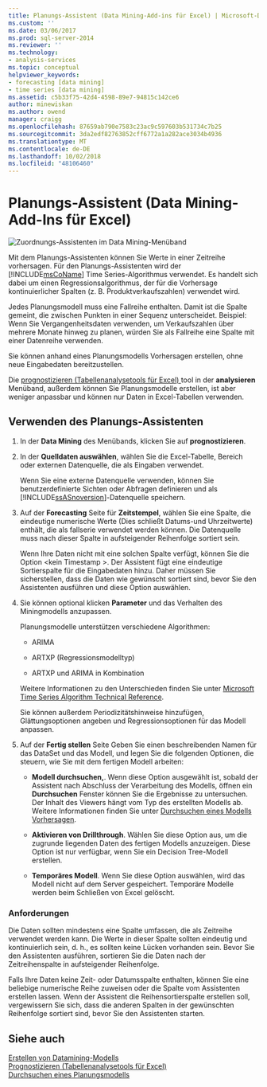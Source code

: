 ```yaml
---
title: Planungs-Assistent (Data Mining-Add-ins für Excel) | Microsoft-Dokumentation
ms.custom: ''
ms.date: 03/06/2017
ms.prod: sql-server-2014
ms.reviewer: ''
ms.technology:
- analysis-services
ms.topic: conceptual
helpviewer_keywords:
- forecasting [data mining]
- time series [data mining]
ms.assetid: c5b33f75-42d4-4598-89e7-94815c142ce6
author: minewiskan
ms.author: owend
manager: craigg
ms.openlocfilehash: 87659ab790e7583c23ac9c597603b531734c7b25
ms.sourcegitcommit: 3da2edf82763852cff6772a1a282ace3034b4936
ms.translationtype: MT
ms.contentlocale: de-DE
ms.lasthandoff: 10/02/2018
ms.locfileid: "48106460"
---
```

# <a name="forecast-wizard-data-mining-add-ins-for-excel"></a>Planungs-Assistent (Data Mining-Add-Ins für Excel)
  ![Zuordnungs-Assistenten im Data Mining-Menüband](media/dmc-forecast.gif "Zuordnungs-Assistent im Data Mining-Menüband")  
  
 Mit dem Planungs-Assistenten können Sie Werte in einer Zeitreihe vorhersagen. Für den Planungs-Assistenten wird der [!INCLUDE[msCoName](../includes/msconame-md.md)] Time Series-Algorithmus verwendet. Es handelt sich dabei um einen Regressionsalgorithmus, der für die Vorhersage kontinuierlicher Spalten (z. B. Produktverkaufszahlen) verwendet wird.  
  
 Jedes Planungsmodell muss eine Fallreihe enthalten. Damit ist die Spalte gemeint, die zwischen Punkten in einer Sequenz unterscheidet. Beispiel: Wenn Sie Vergangenheitsdaten verwenden, um Verkaufszahlen über mehrere Monate hinweg zu planen, würden Sie als Fallreihe eine Spalte mit einer Datenreihe verwenden.  
  
 Sie können anhand eines Planungsmodells Vorhersagen erstellen, ohne neue Eingabedaten bereitzustellen.  
  
 Die [prognostizieren &#40;Tabellenanalysetools für Excel&#41; ](forecast-table-analysis-tools-for-excel.md) tool in der **analysieren** Menüband, außerdem können Sie Planungsmodelle erstellen, ist aber weniger anpassbar und können nur Daten in Excel-Tabellen verwenden.  
  
## <a name="using-the-forecast-wizard"></a>Verwenden des Planungs-Assistenten  
  
1.  In der **Data Mining** des Menübands, klicken Sie auf **prognostizieren**.  
  
2.  In der **Quelldaten auswählen**, wählen Sie die Excel-Tabelle, Bereich oder externen Datenquelle, die als Eingaben verwendet.  
  
     Wenn Sie eine externe Datenquelle verwenden, können Sie benutzerdefinierte Sichten oder Abfragen definieren und als [!INCLUDE[ssASnoversion](../includes/ssasnoversion-md.md)]-Datenquelle speichern.  
  
3.  Auf der **Forecasting** Seite für **Zeitstempel**, wählen Sie eine Spalte, die eindeutige numerische Werte (Dies schließt Datums-und Uhrzeitwerte) enthält, die als fallserie verwendet werden können. Die Datenquelle muss nach dieser Spalte in aufsteigender Reihenfolge sortiert sein.  
  
     Wenn Ihre Daten nicht mit eine solchen Spalte verfügt, können Sie die Option \<kein Timestamp >. Der Assistent fügt eine eindeutige Sortierspalte für die Eingabedaten hinzu. Daher müssen Sie sicherstellen, dass die Daten wie gewünscht sortiert sind, bevor Sie den Assistenten ausführen und diese Option auswählen.  
  
4.  Sie können optional klicken **Parameter** und das Verhalten des Miningmodells anzupassen.  
  
     Planungsmodelle unterstützen verschiedene Algorithmen:  
  
    -   ARIMA  
  
    -   ARTXP (Regressionsmodelltyp)  
  
    -   ARTXP und ARIMA in Kombination  
  
     Weitere Informationen zu den Unterschieden finden Sie unter [Microsoft Time Series Algorithm Technical Reference](data-mining/microsoft-time-series-algorithm-technical-reference.md).  
  
     Sie können außerdem Periodizitätshinweise hinzufügen, Glättungsoptionen angeben und Regressionsoptionen für das Modell anpassen.  
  
5.  Auf der **Fertig stellen** Seite Geben Sie einen beschreibenden Namen für das DataSet und das Modell, und legen Sie die folgenden Optionen, die steuern, wie Sie mit dem fertigen Modell arbeiten:  
  
    -   **Modell durchsuchen,**. Wenn diese Option ausgewählt ist, sobald der Assistent nach Abschluss der Verarbeitung des Modells, öffnen ein **Durchsuchen** Fenster können Sie die Ergebnisse zu untersuchen. Der Inhalt des Viewers hängt vom Typ des erstellten Modells ab. Weitere Informationen finden Sie unter [Durchsuchen eines Modells Vorhersagen](browsing-a-forecasting-model.md).  
  
    -   **Aktivieren von Drillthrough**. Wählen Sie diese Option aus, um die zugrunde liegenden Daten des fertigen Modells anzuzeigen. Diese Option ist nur verfügbar, wenn Sie ein Decision Tree-Modell erstellen.  
  
    -   **Temporäres Modell**. Wenn Sie diese Option auswählen, wird das Modell nicht auf dem Server gespeichert. Temporäre Modelle werden beim Schließen von Excel gelöscht.  
  
### <a name="requirements"></a>Anforderungen  
 Die Daten sollten mindestens eine Spalte umfassen, die als Zeitreihe verwendet werden kann. Die Werte in dieser Spalte sollten eindeutig und kontinuierlich sein, d. h., es sollten keine Lücken vorhanden sein. Bevor Sie den Assistenten ausführen, sortieren Sie die Daten nach der Zeitreihenspalte in aufsteigender Reihenfolge.  
  
 Falls Ihre Daten keine Zeit- oder Datumsspalte enthalten, können Sie eine beliebige numerische Reihe zuweisen oder die Spalte vom Assistenten erstellen lassen. Wenn der Assistent die Reihensortierspalte erstellen soll, vergewissern Sie sich, dass die anderen Spalten in der gewünschten Reihenfolge sortiert sind, bevor Sie den Assistenten starten.  
  
## <a name="see-also"></a>Siehe auch  
 [Erstellen von Datamining-Modells](creating-a-data-mining-model.md)   
 [Prognostizieren &#40;Tabellenanalysetools für Excel&#41;](forecast-table-analysis-tools-for-excel.md)   
 [Durchsuchen eines Planungsmodells](browsing-a-forecasting-model.md)  
  
  
